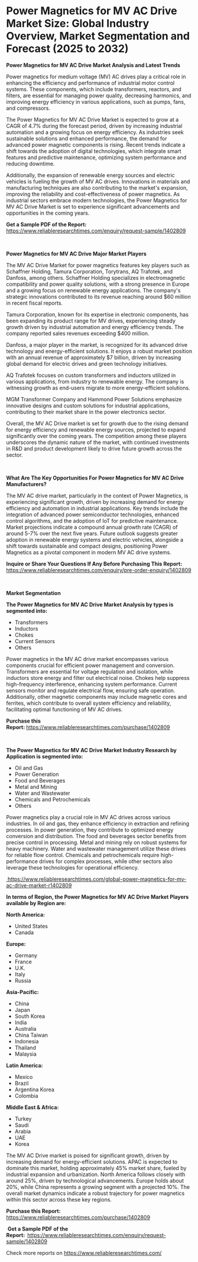 <p><h1>Power Magnetics for MV AC Drive Market Size: Global Industry Overview, Market Segmentation and Forecast (2025 to 2032)</h1></p><p><strong>Power Magnetics for MV AC Drive Market Analysis and Latest Trends</strong></p>
<p><p>Power magnetics for medium voltage (MV) AC drives play a critical role in enhancing the efficiency and performance of industrial motor control systems. These components, which include transformers, reactors, and filters, are essential for managing power quality, decreasing harmonics, and improving energy efficiency in various applications, such as pumps, fans, and compressors. </p><p>The Power Magnetics for MV AC Drive Market is expected to grow at a CAGR of 4.7% during the forecast period, driven by increasing industrial automation and a growing focus on energy efficiency. As industries seek sustainable solutions and enhanced performance, the demand for advanced power magnetic components is rising. Recent trends indicate a shift towards the adoption of digital technologies, which integrate smart features and predictive maintenance, optimizing system performance and reducing downtime.</p><p>Additionally, the expansion of renewable energy sources and electric vehicles is fueling the growth of MV AC drives. Innovations in materials and manufacturing techniques are also contributing to the market's expansion, improving the reliability and cost-effectiveness of power magnetics. As industrial sectors embrace modern technologies, the Power Magnetics for MV AC Drive Market is set to experience significant advancements and opportunities in the coming years.</p></p>
<p><strong>Get a Sample PDF of the Report:&nbsp;</strong> <a href="https://www.reliableresearchtimes.com/enquiry/request-sample/1402809?utm_campaign=2007&utm_medium=2&utm_source=Github&utm_content=ia&utm_term=28032025&utm_id=power-magnetics-for-mv-ac-drive">https://www.reliableresearchtimes.com/enquiry/request-sample/1402809</a></p>
<p>&nbsp;</p>
<p><strong>Power Magnetics for MV AC Drive Major Market Players</strong></p>
<p><p>The MV AC Drive Market for power magnetics features key players such as Schaffner Holding, Tamura Corporation, Torytrans, AQ Trafotek, and Danfoss, among others. Schaffner Holding specializes in electromagnetic compatibility and power quality solutions, with a strong presence in Europe and a growing focus on renewable energy applications. The company's strategic innovations contributed to its revenue reaching around $60 million in recent fiscal reports.</p><p>Tamura Corporation, known for its expertise in electronic components, has been expanding its product range for MV drives, experiencing steady growth driven by industrial automation and energy efficiency trends. The company reported sales revenues exceeding $400 million.</p><p>Danfoss, a major player in the market, is recognized for its advanced drive technology and energy-efficient solutions. It enjoys a robust market position with an annual revenue of approximately $7 billion, driven by increasing global demand for electric drives and green technology initiatives.</p><p>AQ Trafotek focuses on custom transformers and inductors utilized in various applications, from industry to renewable energy. The company is witnessing growth as end-users migrate to more energy-efficient solutions.</p><p>MGM Transformer Company and Hammond Power Solutions emphasize innovative designs and custom solutions for industrial applications, contributing to their market share in the power electronics sector.</p><p>Overall, the MV AC Drive market is set for growth due to the rising demand for energy efficiency and renewable energy sources, projected to expand significantly over the coming years. The competition among these players underscores the dynamic nature of the market, with continued investments in R&D and product development likely to drive future growth across the sector.</p></p>
<p>&nbsp;</p>
<p><strong>What Are The Key Opportunities For Power Magnetics for MV AC Drive Manufacturers?</strong></p>
<p><p>The MV AC drive market, particularly in the context of Power Magnetics, is experiencing significant growth, driven by increasing demand for energy efficiency and automation in industrial applications. Key trends include the integration of advanced power semiconductor technologies, enhanced control algorithms, and the adoption of IoT for predictive maintenance. Market projections indicate a compound annual growth rate (CAGR) of around 5-7% over the next five years. Future outlook suggests greater adoption in renewable energy systems and electric vehicles, alongside a shift towards sustainable and compact designs, positioning Power Magnetics as a pivotal component in modern MV AC drive systems.</p></p>
<p><strong>Inquire or Share Your Questions If Any Before Purchasing This Report:</strong> <a href="https://www.reliableresearchtimes.com/enquiry/pre-order-enquiry/1402809?utm_campaign=2007&utm_medium=2&utm_source=Github&utm_content=ia&utm_term=28032025&utm_id=power-magnetics-for-mv-ac-drive">https://www.reliableresearchtimes.com/enquiry/pre-order-enquiry/1402809</a></p>
<p>&nbsp;</p>
<p><strong>Market Segmentation</strong></p>
<p><strong>The Power Magnetics for MV AC Drive Market Analysis by types is segmented into:</strong></p>
<p><ul><li>Transformers</li><li>Inductors</li><li>Chokes</li><li>Current Sensors</li><li>Others</li></ul></p>
<p><p>Power magnetics in the MV AC drive market encompasses various components crucial for efficient power management and conversion. Transformers are essential for voltage regulation and isolation, while inductors store energy and filter out electrical noise. Chokes help suppress high-frequency interference, enhancing system performance. Current sensors monitor and regulate electrical flow, ensuring safe operation. Additionally, other magnetic components may include magnetic cores and ferrites, which contribute to overall system efficiency and reliability, facilitating optimal functioning of MV AC drives.</p></p>
<p><strong>Purchase this Report:&nbsp;</strong><a href="https://www.reliableresearchtimes.com/purchase/1402809?utm_campaign=2007&utm_medium=2&utm_source=Github&utm_content=ia&utm_term=28032025&utm_id=power-magnetics-for-mv-ac-drive">https://www.reliableresearchtimes.com/purchase/1402809</a></p>
<p>&nbsp;</p>
<p><strong>The Power Magnetics for MV AC Drive Market Industry Research by Application is segmented into:</strong></p>
<p><ul><li>Oil and Gas</li><li>Power Generation</li><li>Food and Beverages</li><li>Metal and Mining</li><li>Water and Wastewater</li><li>Chemicals and Petrochemicals</li><li>Others</li></ul></p>
<p><p>Power magnetics play a crucial role in MV AC drives across various industries. In oil and gas, they enhance efficiency in extraction and refining processes. In power generation, they contribute to optimized energy conversion and distribution. The food and beverages sector benefits from precise control in processing. Metal and mining rely on robust systems for heavy machinery. Water and wastewater management utilize these drives for reliable flow control. Chemicals and petrochemicals require high-performance drives for complex processes, while other sectors also leverage these technologies for operational efficiency.</p></p>
<p><a href="https://www.reliableresearchtimes.com/global-power-magnetics-for-mv-ac-drive-market-r1402809?utm_campaign=2007&utm_medium=2&utm_source=Github&utm_content=ia&utm_term=28032025&utm_id=power-magnetics-for-mv-ac-drive">&nbsp;https://www.reliableresearchtimes.com/global-power-magnetics-for-mv-ac-drive-market-r1402809</a></p>
<p><strong>In terms of Region, the Power Magnetics for MV AC Drive Market Players available by Region are:</strong></p>
<p>
    <p> <strong> North America: </strong>
        <ul>
            <li>United States</li>
            <li>Canada</li>
        </ul>
        </p> 
    <p> <strong> Europe: </strong>
        <ul>
            <li>Germany</li>
            <li>France</li>
            <li>U.K.</li>
            <li>Italy</li>
            <li>Russia</li>
        </ul>
        </p> 
    <p> <strong> Asia-Pacific: </strong>
        <ul>
            <li>China</li>
            <li>Japan</li>
            <li>South Korea</li>
            <li>India</li>
            <li>Australia</li>
            <li>China Taiwan</li>
            <li>Indonesia</li>
            <li>Thailand</li>
            <li>Malaysia</li>
        </ul>
        </p> 
    <p> <strong> Latin America: </strong>
        <ul>
            <li>Mexico</li>
            <li>Brazil</li>
            <li>Argentina Korea</li>
            <li>Colombia</li>
        </ul>
        </p> 
    <p> <strong> Middle East & Africa: </strong>
        <ul>
            <li>Turkey</li>
            <li>Saudi</li>
            <li>Arabia</li>
            <li>UAE</li>
            <li>Korea</li>
        </ul>
    </p>
    </p>
<p><p>The MV AC Drive market is poised for significant growth, driven by increasing demand for energy-efficient solutions. APAC is expected to dominate this market, holding approximately 45% market share, fueled by industrial expansion and urbanization. North America follows closely with around 25%, driven by technological advancements. Europe holds about 20%, while China represents a growing segment with a projected 10%. The overall market dynamics indicate a robust trajectory for power magnetics within this sector across these key regions.</p></p>
<p><strong>Purchase this Report: </strong><a href="https://www.reliableresearchtimes.com/purchase/1402809?utm_campaign=2007&utm_medium=2&utm_source=Github&utm_content=ia&utm_term=28032025&utm_id=power-magnetics-for-mv-ac-drive">https://www.reliableresearchtimes.com/purchase/1402809</a></p>
<p>&nbsp;<strong>Get a Sample PDF of the Report:&nbsp;&nbsp;</strong><a href="https://www.reliableresearchtimes.com/enquiry/request-sample/1402809?utm_campaign=2007&utm_medium=2&utm_source=Github&utm_content=ia&utm_term=28032025&utm_id=power-magnetics-for-mv-ac-drive">https://www.reliableresearchtimes.com/enquiry/request-sample/1402809</a></p>
<p><strong></strong></p>
<p>Check more reports on <a href="https://www.reliableresearchtimes.com/?utm_campaign=2007&utm_medium=2&utm_source=Github&utm_content=ia&utm_term=28032025&utm_id=power-magnetics-for-mv-ac-drive">https://www.reliableresearchtimes.com/</a></p>